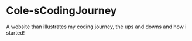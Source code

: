 # Cole-sCodingJourney
A website than illustrates my coding journey, the ups and downs and how i started!
